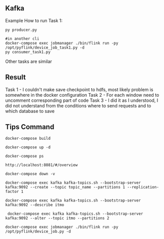 ## Kafka
Example How to run Task 1:
```
py producer.py

#in another cli
docker-compose exec jobmanager ./bin/flink run -py /opt/pyflink/device_job_task1.py -d
py consumer_task1.py
```
Other tasks are similar

## Result
Task 1 - I couldn't make save checkpoint to hdfs, most likely problem is somewhere in the docker configuration
Task 2 - For each window need to uncomment corresponding part of code
Task 3 - I did it as I understood, I did not understand from the conditions where to send requests and to which database to save 


## Tips Command

```commandline
docker-compose build
```
```commandline
docker-compose up -d
```
```commandline
docker-compose ps
```
```
http://localhost:8081/#/overview
```
```commandline
docker-compose down -v
```
```commandline
docker-compose exec kafka kafka-topics.sh --bootstrap-server kafka:9092 --create --topic topic_name --partitions 1 --replication-factor 1
```
```commandline
docker-compose exec kafka kafka-topics.sh --bootstrap-server kafka:9092 --describe itmo  
```
```commandline
 docker-compose exec kafka kafka-topics.sh --bootstrap-server kafka:9092 --alter --topic itmo --partitions 2
```
```commandline
docker-compose exec jobmanager ./bin/flink run -py /opt/pyflink/device_job.py -d  
```
